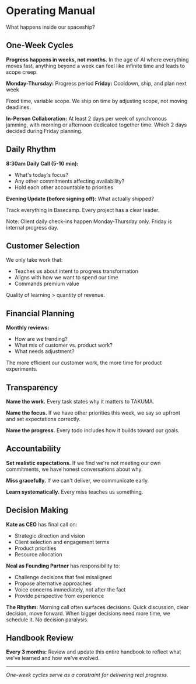 # Operating Manual

What happens inside our spaceship?

## One-Week Cycles

**Progress happens in weeks, not months.** In the age of AI where everything moves fast, anything beyond a week can feel like infinite time and leads to scope creep.

**Monday-Thursday:** Progress period
**Friday:** Cooldown, ship, and plan next week

Fixed time, variable scope. We ship on time by adjusting scope, not moving deadlines.

**In-Person Collaboration:** At least 2 days per week of synchronous jamming, with morning or afternoon dedicated together time. Which 2 days decided during Friday planning.

## Daily Rhythm

**8:30am Daily Call (5-10 min):**
- What's today's focus?
- Any other commitments affecting availability?
- Hold each other accountable to priorities

**Evening Update (before signing off):** What actually shipped?

Track everything in Basecamp. Every project has a clear leader.

Note: Client daily check-ins happen Monday-Thursday only. Friday is internal progress day.

## Customer Selection

We only take work that:
- Teaches us about intent to progress transformation
- Aligns with how we want to spend our time
- Commands premium value

Quality of learning > quantity of revenue.

## Financial Planning

**Monthly reviews:** 
- How are we trending?
- What mix of customer vs. product work?
- What needs adjustment?

The more efficient our customer work, the more time for product experiments.

## Transparency

**Name the work.** Every task states why it matters to TAKUMA.

**Name the focus.** If we have other priorities this week, we say so upfront and set expectations correctly.

**Name the progress.** Every todo includes how it builds toward our goals.

## Accountability

**Set realistic expectations.** If we find we're not meeting our own commitments, we have honest conversations about why.

**Miss gracefully.** If we can't deliver, we communicate early.

**Learn systematically.** Every miss teaches us something.

## Decision Making

**Kate as CEO** has final call on:
- Strategic direction and vision
- Client selection and engagement terms
- Product priorities
- Resource allocation

**Neal as Founding Partner** has responsibility to:
- Challenge decisions that feel misaligned
- Propose alternative approaches
- Voice concerns immediately, not after the fact
- Provide perspective from experience

**The Rhythm:**
Morning call often surfaces decisions. Quick discussion, clear decision, move forward. When bigger decisions need more time, we schedule it. No decision paralysis.

## Handbook Review

**Every 3 months:** Review and update this entire handbook to reflect what we've learned and how we've evolved.

---

*One-week cycles serve as a constraint for delivering real progress.*